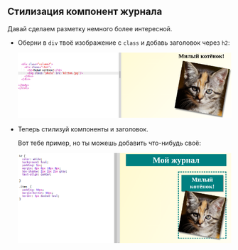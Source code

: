 ## Стилизация компонент журнала

Давай сделаем разметку немного более интересной.

+ Оберни в `div` твоё изображение с `class` и добавь заголовок через `h2`:
    
    ![снимок экрана](images/magazine-item.png)

+ Теперь стилизуй компоненты и заголовок.
    
    Вот тебе пример, но ты можешь добавить что-нибудь своё:
    
    ![снимок экрана](images/magazine-item-style.png)